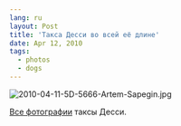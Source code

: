 ```yaml
---
lang: ru
layout: Post
title: 'Такса Десси во всей её длине'
date: Apr 12, 2010
tags:
  - photos
  - dogs
---
```


![2010-04-11-5D-5666-Artem-Sapegin.jpg](photo://1116)

[Все фотографии](http://morning.photos/albums/dachshund/) таксы Десси.
